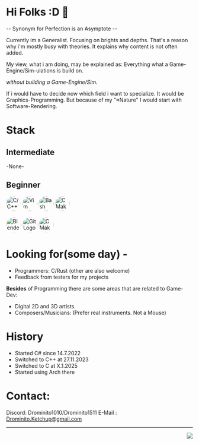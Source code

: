 # Hi Folks :D 👋

-- Synonym for Perfection is an Asymptote --

Currently im a Generalist. Focusing on brights and depths.
That's a reason why i'm mostly busy with theories.
It explains why content is not often added.


My view, what i am doing, may be explained as:
Everything what a Game-Engine/Sim-ulations is build on.

_without building a Game-Engine/Sim._

If i would have to decide now which field i want to specialize.
It would be Graphics-Programming.
But because of my "≈Nature" I would start with Software-Rendering.





# Stack

## Intermediate
-None-

## Beginner
<img src="https://cdn.jsdelivr.net/gh/devicons/devicon/icons/c/c-original.svg" alt="C/C++ Logo" width="40" height="40" style="border-radius: 50%;" /> <img src="https://cdn.jsdelivr.net/gh/devicons/devicon/icons/vim/vim-original.svg" alt="Vim Logo" width="40" height="40" style="border-radius: 50%;" /> <img src="https://cdn.jsdelivr.net/gh/devicons/devicon/icons/bash/bash-original.svg" alt="Bash" width="40" height="40" style="border-radius: 50%;" /> <img src="https://cdn.jsdelivr.net/gh/devicons/devicon/icons/archlinux/archlinux-original.svg" alt="CMake Logo" width="40" height="40" style="border-radius: 50%;" />

<img src="https://cdn.jsdelivr.net/gh/devicons/devicon/icons/blender/blender-original.svg" alt="Blender Logo" width="40" height="40" style="border-radius: 50%;" /> <img src="https://cdn.jsdelivr.net/gh/devicons/devicon/icons/git/git-original.svg" alt="Git Logo" width="40" height="40" style="border-radius: 50%;" /> <img src="https://cdn.jsdelivr.net/gh/devicons/devicon/icons/cmake/cmake-original.svg" alt="CMake Logo" width="40" height="40" style="border-radius: 50%;" /> 

# Looking for(some day) -
- Programmers: C/Rust (other are also welcome)
- Feedback from testers for my projects

**Besides** of Programming there are some areas that are related to Game-Dev:
- Digital 2D and 3D artists.
- Composers/Musicians: (Prefer real instruments. Not a Mouse)

# History
- Started C# since   14.7.2022
- Switched to C++ at 27.11.2023
- Switched to C at   X.1.2025 
- Started using Arch there

# Contact:
Discord: Drominito1010/Drominito1511
E-Mail : Drominito.Ketchup@gmail.com

-- --
<div style="display: flex; flex-direction: column; align-items: flex-end;">
    <img src="https://github-readme-stats.vercel.app/api?username=Drominito&show_icons=true&theme=transparent"/>
</div>

